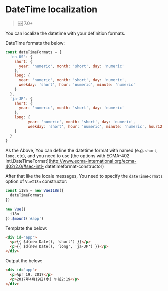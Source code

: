 # DateTime localization

> :new: 7.0+

You can localize the datetime with your definition formats.

DateTime formats the below:

```js 
const dateTimeFormats = {
  'en-US': {
    short: {
      year: 'numeric', month: 'short', day: 'numeric'
    },
    long: {
      year: 'numeric', month: 'short', day: 'numeric',
      weekday: 'short', hour: 'numeric', minute: 'numeric'
    }
  },
  'ja-JP': {
    short: {
      year: 'numeric', month: 'short', day: 'numeric'
    },
    long: {
          year: 'numeric', month: 'short', day: 'numeric',
          weekday: 'short', hour: 'numeric', minute: 'numeric', hour12: true
    }
  }
}
```

As the Above, You can define the datetime format with named (e.g. `short`,
`long`, etc), and you need to use [the options with ECMA-402
Intl.DateTimeFormat](http://www.ecma-international.org/ecma-402/2.0/#sec-intl-
datetimeformat-constructor)

After that like the locale messages, You need to specify the `dateTimeFormats`
option of `VueI18n` constructor:

```js    
const i18n = new VueI18n({
  dateTimeFormats
})
    
new Vue({
  i18n
}).$mount('#app')
```

Template the below:

```html 
<div id="app">
  <p>{{ $d(new Date(), 'short') }}</p>
  <p>{{ $d(new Date(), 'long', 'ja-JP') }}</p>
</div>
```

Output the below:

```html    
<div id="app">
  <p>Apr 19, 2017</p>
  <p>2017年4月19日(水) 午前2:19</p>
</div>
```

